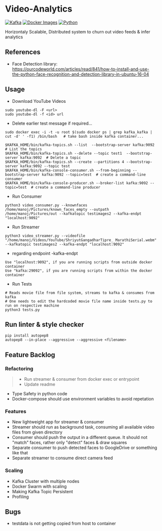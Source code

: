 # Video-Analytics

[![Kafka](https://img.shields.io/badge/streaming_platform-kafka-black.svg?style=flat-square)](https://kafka.apache.org)
[![Docker Images](https://img.shields.io/badge/docker_images-confluent-orange.svg?style=flat-square)](https://github.com/confluentinc/cp-docker-images)
[![Python](https://img.shields.io/badge/python-3.5+-blue.svg?style=flat-square)](https://www.python.org)

Horizontaly Scalable, Distributed system to churn out video feeds &amp; infer analytics

## References
- Face Detection library: https://ourcodeworld.com/articles/read/841/how-to-install-and-use-the-python-face-recognition-and-detection-library-in-ubuntu-16-04


## Usage
- Download YouTube Videos
```
sudo youtube-dl -F <url>   
sudo youtube-dl -f <id> url
```

- Delete earlier test message if required...
```
sudo docker exec -i -t -u root $(sudo docker ps | grep kafka_kafka | cut -d' ' -f1) /bin/bash   # take bash inside kafka container...

$KAFKA_HOME/bin/kafka-topics.sh --list  --bootstrap-server kafka:9092   # List the topics
$KAFKA_HOME/bin/kafka-topics.sh --delete --topic test1  --bootstrap-server kafka:9092  # Delete a topic
$KAFKA_HOME/bin/kafka-topics.sh --create --partitions 4 --bootstrap-server kafka:9092 --topic test
$KAFKA_HOME/bin/kafka-console-consumer.sh --from-beginning --bootstrap-server kafka:9092 --topic=test  # create a command-line consumer
$KAFKA_HOME/bin/kafka-console-producer.sh --broker-list kafka:9092 --topic=test  # create a command-line producer
```

- Run Consumer
```
python3 video_consumer.py --knownfaces /home/manoj/Pictures/known_faces_empty --outpath /home/manoj/Pictures/out --kafkatopic testimages2 --kafka-endpt "localhost:9092"
```
- Run Streamer
```
python3 video_streamer.py --videofile "/home/manoj/Videos/YouTube/ShriyutGangadharTipre_ MarathiSerial.webm" --kafkatopic testimages2 --kafka-endpt "localhost:9092"
```

- regarding endpoint -kafka-endpt
```
Use "localhost:9092", if you are running scripts from outside docker container
Use "kafka:29092", if you are running scripts from within the docker container
```

- Run Tests
```
# Reads movie file from file system, streams to kafka & consumes from kafka
# One needs to edit the hardcoded movie file name inside tests.py to run on respective machine
python3 tests.py   
```

## Run linter & style checker
```
pip install autopep8
autopep8 --in-place --aggressive --aggressive <filename>
```

## Feature Backlog

### Refactoring
>- Run streamer & consumer from docker exec or entrypoint 
>- Update readme
- Type Safety in python code
- Docker-compose should use environment variables to avoid repetation

### Features
- New lightweight app for streamer & consumer
- Streamer should run as background task, consuming all available video files from given directory
- Consumer should push the output in a different queue. It should not "match" faces, rather only "detect" faces & draw squares
- Separate consumer to push detected faces to GoogleDrive or something like that
- Separate streamer to consume direct camera feed

### Scaling
- Kafka Cluster with multiple nodes
- Docker Swarm with scaling
- Making Kafka Topic Persistent
- Profiling

## Bugs
- testdata is not getting copied from host to container